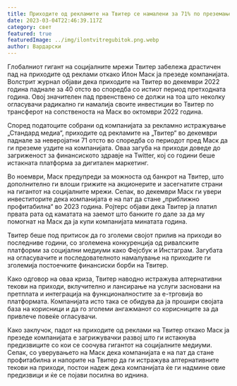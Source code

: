 ```yaml
---
title: Приходите од рекламите на Твитер се намалени за 71% по преземањето на Илон Маск
date: 2023-03-04T22:46:39.117Z
category: свет
featured: true
featuredImage: ../img/ilontvitregubitok.png.webp
author: Вардарски
---
```


Глобалниот гигант на социјалните мрежи Твитер забележа драстичен пад на приходите од реклами откако Илон Маск ја презеде компанијата. Волстрит журнал објави дека приходите на Твитер во декември 2022 година паднале за 40 отсто во споредба со истиот период претходната година. Овој значителен пад првенствено се должи на тоа што неколку огласувачи радикално ги намалија своите инвестиции во Твитер по трансферот на сопственоста на Маск во октомври 2022 година.

Според податоците собрани од компанијата за рекламно истражување „Стандард медиа“, приходите од рекламите на „Твитер“ во декември паднале за неверојатни 71 отсто во споредба со периодот пред Маск да ги преземе уздите на компанијата. Оваа загуба на приходи доведе до загриженост за финансиското здравје на Twitter, кој со години беше истакната платформа за дигитален маркетинг.

Во ноември, Маск предупреди за можноста од банкрот на Твитер, што дополнително ги влоши грижите на акционерите и засегнатите страни на гигантот на социјалните мрежи. Сепак, во декември Маск ги увери инвеститорите дека компанијата е на пат да стане „приближно профитабилна“ во 2023 година. Ројтерс објави дека Твитер ја платил првата рата од каматата на заемот што банките го дале за да му помогнат на Маск да ја купи компанијата минатата година.

Твитер беше под притисок да го зголеми својот прилив на приходи во последниве години, со зголемена конкуренција од ривалските платформи за социјални медиуми како Фејсбук и Инстаграм. Загубата на огласувачите и последователното намалување на приходите ги зголемија постоечките финансиски борби на Твитер.

Како одговор на оваа криза, Твитер наводно истражува алтернативни текови на приходи, вклучително и лансирање на услуги засновани на претплата и интеграција на функционалностите за е-трговија во платформата. Компанијата исто така се обидува да ја прошири својата база на корисници и да го зголеми ангажманот со корисниците за да привлече повеќе огласувачи.

Како заклучок, падот на приходите од реклами на Твитер откако Маск ја презеде компанијата е загрижувачки развој што ги истакнува предизвиците со кои се соочува гигантот на социјалните медиуми. Сепак, со уверувањето на Маск дека компанијата е на пат да стане профитабилна и напорите на Твитер да ги истражува алтернативните текови на приходи, постои надеж дека компанијата ќе ги надмине овие предизвици и ќе се појави посилна во иднина.
